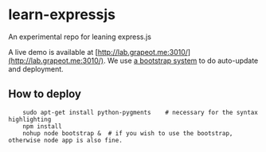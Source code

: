 learn-expressjs
===============

An experimental repo for leaning express.js

A live demo is available at [http://lab.grapeot.me:3010/](http://lab.grapeot.me:3010/).
We use [a bootstrap system](https://grapeot.me/self-updating-nodejs-web-app.html) to do auto-update and deployment.

## How to deploy

```
    sudo apt-get install python-pygments    # necessary for the syntax highlighting
    npm install
    nohup node bootstrap &  # if you wish to use the bootstrap, otherwise node app is also fine.
```
